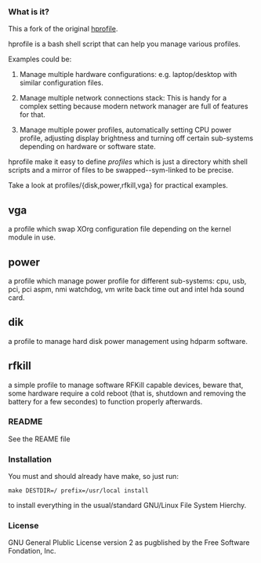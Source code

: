 ### What is it?

This a fork of the original [hprofile][1].

hprofile is a bash shell script that can help you manage various profiles.

Examples could be:

  1. Manage multiple hardware configurations:
     e.g. laptop/desktop with similar configuration files.

  2. Manage multiple network connections stack:
     This is handy for a complex setting because modern network manager are full
	 of features for that.

  3. Manage multiple power profiles, automatically setting CPU power profile,
     adjusting display brightness and turning off certain sub-systems depending
	 on hardware or software state.

hprofile make it easy to define *profiles* which is just a directory whith shell
scripts and a mirror of files to be swapped--sym-linked to be precise.

Take a look at profiles/{disk,power,rfkill,vga} for practical examples.

## vga

a profile which swap XOrg configuration file depending on the kernel module in use.

## power

a profile which manage power profile for different sub-systems: cpu, usb, pci,
pci aspm, nmi watchdog, vm write back time out and intel hda sound card.

## dik

a profile to manage hard disk power management using hdparm software.

## rfkill

a simple profile to manage software RFKill capable devices, beware that, some
hardware require a cold reboot (that is, shutdown and removing the battery for
a few secondes) to function properly afterwards.

### README

See the REAME file

### Installation

You must and should already have make, so just run:

    make DESTDIR=/ prefix=/usr/local install

to install everything in the usual/standard GNU/Linux File System Hierchy.

### License

GNU General Plublic License version 2
as pugblished by the Free Software Fondation, Inc.

[1]: http://hprofile.sourceforge.net


